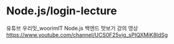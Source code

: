 # Node.js/login-lecture
유튜브 우리밋_woorimIT Node.js 백엔드 맛보기 강의 영상
https://www.youtube.com/channel/UCS0F25vig_sPIQXMiK8IdSg